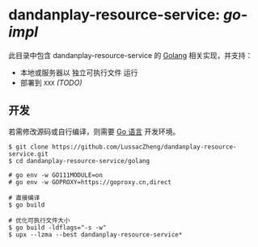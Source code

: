 # dandanplay-resource-service: _go-impl_

此目录中包含 dandanplay-resource-service 的 [Golang](https://www.typescriptlang.org/) 相关实现，并支持：

- 本地或服务器以 独立可执行文件 运行
- 部署到 `XXX` _(TODO)_

## 开发

若需修改源码或自行编译，则需要 [Go 语言](https://go.dev/) 开发环境。

```shell
$ git clone https://github.com/LussacZheng/dandanplay-resource-service.git
$ cd dandanplay-resource-service/golang

# go env -w GO111MODULE=on
# go env -w GOPROXY=https://goproxy.cn,direct

# 直接编译
$ go build

# 优化可执行文件大小
$ go build -ldflags="-s -w"
$ upx --lzma --best dandanplay-resource-service*
```
